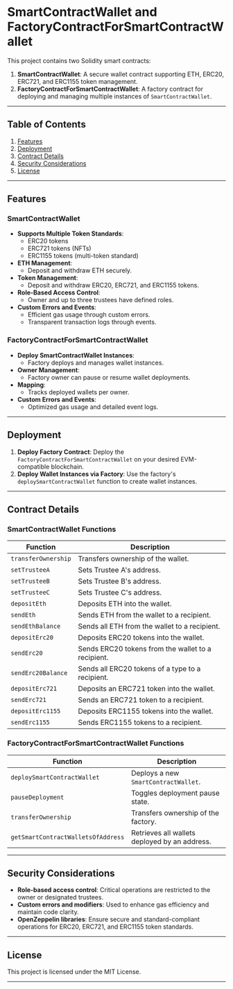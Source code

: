 # SmartContractWallet and FactoryContractForSmartContractWallet

This project contains two Solidity smart contracts:

1. **SmartContractWallet**: A secure wallet contract supporting ETH, ERC20, ERC721, and ERC1155 token management.
2. **FactoryContractForSmartContractWallet**: A factory contract for deploying and managing multiple instances of `SmartContractWallet`.

---

## Table of Contents

1. [Features](#features)
2. [Deployment](#deployment)
3. [Contract Details](#contract-details)
4. [Security Considerations](#security-considerations)
5. [License](#license)

---

## Features

### SmartContractWallet

- **Supports Multiple Token Standards**:
  - ERC20 tokens
  - ERC721 tokens (NFTs)
  - ERC1155 tokens (multi-token standard)
- **ETH Management**:
  - Deposit and withdraw ETH securely.
- **Token Management**:
  - Deposit and withdraw ERC20, ERC721, and ERC1155 tokens.
- **Role-Based Access Control**:
  - Owner and up to three trustees have defined roles.
- **Custom Errors and Events**:
  - Efficient gas usage through custom errors.
  - Transparent transaction logs through events.

### FactoryContractForSmartContractWallet

- **Deploy SmartContractWallet Instances**:
  - Factory deploys and manages wallet instances.
- **Owner Management**:
  - Factory owner can pause or resume wallet deployments.
- **Mapping**:
  - Tracks deployed wallets per owner.
- **Custom Errors and Events**:
  - Optimized gas usage and detailed event logs.

---

## Deployment

1. **Deploy Factory Contract**: Deploy the `FactoryContractForSmartContractWallet` on your desired EVM-compatible blockchain.
2. **Deploy Wallet Instances via Factory**: Use the factory's `deploySmartContractWallet` function to create wallet instances.

---

## Contract Details

### SmartContractWallet Functions

| Function               | Description                                            |
|------------------------|--------------------------------------------------------|
| `transferOwnership`    | Transfers ownership of the wallet.                    |
| `setTrusteeA`          | Sets Trustee A's address.                             |
| `setTrusteeB`          | Sets Trustee B's address.                             |
| `setTrusteeC`          | Sets Trustee C's address.                             |
| `depositEth`           | Deposits ETH into the wallet.                         |
| `sendEth`              | Sends ETH from the wallet to a recipient.             |
| `sendEthBalance`       | Sends all ETH from the wallet to a recipient.         |
| `depositErc20`         | Deposits ERC20 tokens into the wallet.                |
| `sendErc20`            | Sends ERC20 tokens from the wallet to a recipient.    |
| `sendErc20Balance`     | Sends all ERC20 tokens of a type to a recipient.      |
| `depositErc721`        | Deposits an ERC721 token into the wallet.             |
| `sendErc721`           | Sends an ERC721 token to a recipient.                 |
| `depositErc1155`       | Deposits ERC1155 tokens into the wallet.              |
| `sendErc1155`          | Sends ERC1155 tokens to a recipient.                  |

### FactoryContractForSmartContractWallet Functions

| Function                         | Description                                      |
|----------------------------------|--------------------------------------------------|
| `deploySmartContractWallet`      | Deploys a new `SmartContractWallet`.            |
| `pauseDeployment`                | Toggles deployment pause state.                 |
| `transferOwnership`              | Transfers ownership of the factory.             |
| `getSmartContractWalletsOfAddress` | Retrieves all wallets deployed by an address.   |

---

## Security Considerations

- **Role-based access control**: Critical operations are restricted to the owner or designated trustees.
- **Custom errors and modifiers**: Used to enhance gas efficiency and maintain code clarity.
- **OpenZeppelin libraries**: Ensure secure and standard-compliant operations for ERC20, ERC721, and ERC1155 token standards.

---

## License

This project is licensed under the MIT License.

---
